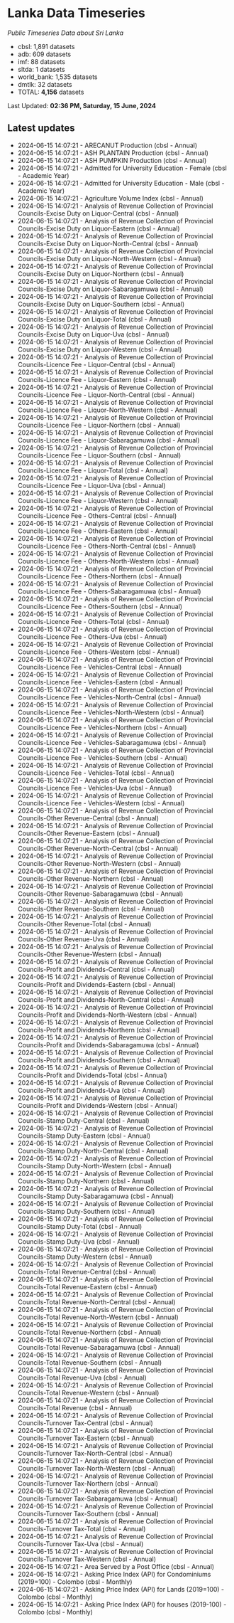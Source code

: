 # Lanka Data Timeseries
*Public Timeseries Data about Sri Lanka*

* cbsl: 1,891 datasets
* adb: 609 datasets
* imf: 88 datasets
* sltda: 1 datasets
* world_bank: 1,535 datasets
* dmtlk: 32 datasets
* TOTAL: **4,156** datasets

Last Updated: **02:36 PM, Saturday, 15 June, 2024**

## Latest updates

* 2024-06-15 14:07:21 - ARECANUT Production (cbsl - Annual)
* 2024-06-15 14:07:21 - ASH PLANTAIN Production (cbsl - Annual)
* 2024-06-15 14:07:21 - ASH PUMPKIN Production (cbsl - Annual)
* 2024-06-15 14:07:21 - Admitted for University Education - Female (cbsl - Academic Year)
* 2024-06-15 14:07:21 - Admitted for University Education - Male (cbsl - Academic Year)
* 2024-06-15 14:07:21 - Agriculture Volume Index (cbsl - Annual)
* 2024-06-15 14:07:21 - Analysis of Revenue Collection of Provincial Councils-Excise Duty on Liquor-Central (cbsl - Annual)
* 2024-06-15 14:07:21 - Analysis of Revenue Collection of Provincial Councils-Excise Duty on Liquor-Eastern (cbsl - Annual)
* 2024-06-15 14:07:21 - Analysis of Revenue Collection of Provincial Councils-Excise Duty on Liquor-North-Central (cbsl - Annual)
* 2024-06-15 14:07:21 - Analysis of Revenue Collection of Provincial Councils-Excise Duty on Liquor-North-Western (cbsl - Annual)
* 2024-06-15 14:07:21 - Analysis of Revenue Collection of Provincial Councils-Excise Duty on Liquor-Northern (cbsl - Annual)
* 2024-06-15 14:07:21 - Analysis of Revenue Collection of Provincial Councils-Excise Duty on Liquor-Sabaragamuwa (cbsl - Annual)
* 2024-06-15 14:07:21 - Analysis of Revenue Collection of Provincial Councils-Excise Duty on Liquor-Southern (cbsl - Annual)
* 2024-06-15 14:07:21 - Analysis of Revenue Collection of Provincial Councils-Excise Duty on Liquor-Total (cbsl - Annual)
* 2024-06-15 14:07:21 - Analysis of Revenue Collection of Provincial Councils-Excise Duty on Liquor-Uva (cbsl - Annual)
* 2024-06-15 14:07:21 - Analysis of Revenue Collection of Provincial Councils-Excise Duty on Liquor-Western (cbsl - Annual)
* 2024-06-15 14:07:21 - Analysis of Revenue Collection of Provincial Councils-Licence Fee - Liquor-Central (cbsl - Annual)
* 2024-06-15 14:07:21 - Analysis of Revenue Collection of Provincial Councils-Licence Fee - Liquor-Eastern (cbsl - Annual)
* 2024-06-15 14:07:21 - Analysis of Revenue Collection of Provincial Councils-Licence Fee - Liquor-North-Central (cbsl - Annual)
* 2024-06-15 14:07:21 - Analysis of Revenue Collection of Provincial Councils-Licence Fee - Liquor-North-Western (cbsl - Annual)
* 2024-06-15 14:07:21 - Analysis of Revenue Collection of Provincial Councils-Licence Fee - Liquor-Northern (cbsl - Annual)
* 2024-06-15 14:07:21 - Analysis of Revenue Collection of Provincial Councils-Licence Fee - Liquor-Sabaragamuwa (cbsl - Annual)
* 2024-06-15 14:07:21 - Analysis of Revenue Collection of Provincial Councils-Licence Fee - Liquor-Southern (cbsl - Annual)
* 2024-06-15 14:07:21 - Analysis of Revenue Collection of Provincial Councils-Licence Fee - Liquor-Total (cbsl - Annual)
* 2024-06-15 14:07:21 - Analysis of Revenue Collection of Provincial Councils-Licence Fee - Liquor-Uva (cbsl - Annual)
* 2024-06-15 14:07:21 - Analysis of Revenue Collection of Provincial Councils-Licence Fee - Liquor-Western (cbsl - Annual)
* 2024-06-15 14:07:21 - Analysis of Revenue Collection of Provincial Councils-Licence Fee - Others-Central (cbsl - Annual)
* 2024-06-15 14:07:21 - Analysis of Revenue Collection of Provincial Councils-Licence Fee - Others-Eastern (cbsl - Annual)
* 2024-06-15 14:07:21 - Analysis of Revenue Collection of Provincial Councils-Licence Fee - Others-North-Central (cbsl - Annual)
* 2024-06-15 14:07:21 - Analysis of Revenue Collection of Provincial Councils-Licence Fee - Others-North-Western (cbsl - Annual)
* 2024-06-15 14:07:21 - Analysis of Revenue Collection of Provincial Councils-Licence Fee - Others-Northern (cbsl - Annual)
* 2024-06-15 14:07:21 - Analysis of Revenue Collection of Provincial Councils-Licence Fee - Others-Sabaragamuwa (cbsl - Annual)
* 2024-06-15 14:07:21 - Analysis of Revenue Collection of Provincial Councils-Licence Fee - Others-Southern (cbsl - Annual)
* 2024-06-15 14:07:21 - Analysis of Revenue Collection of Provincial Councils-Licence Fee - Others-Total (cbsl - Annual)
* 2024-06-15 14:07:21 - Analysis of Revenue Collection of Provincial Councils-Licence Fee - Others-Uva (cbsl - Annual)
* 2024-06-15 14:07:21 - Analysis of Revenue Collection of Provincial Councils-Licence Fee - Others-Western (cbsl - Annual)
* 2024-06-15 14:07:21 - Analysis of Revenue Collection of Provincial Councils-Licence Fee - Vehicles-Central (cbsl - Annual)
* 2024-06-15 14:07:21 - Analysis of Revenue Collection of Provincial Councils-Licence Fee - Vehicles-Eastern (cbsl - Annual)
* 2024-06-15 14:07:21 - Analysis of Revenue Collection of Provincial Councils-Licence Fee - Vehicles-North-Central (cbsl - Annual)
* 2024-06-15 14:07:21 - Analysis of Revenue Collection of Provincial Councils-Licence Fee - Vehicles-North-Western (cbsl - Annual)
* 2024-06-15 14:07:21 - Analysis of Revenue Collection of Provincial Councils-Licence Fee - Vehicles-Northern (cbsl - Annual)
* 2024-06-15 14:07:21 - Analysis of Revenue Collection of Provincial Councils-Licence Fee - Vehicles-Sabaragamuwa (cbsl - Annual)
* 2024-06-15 14:07:21 - Analysis of Revenue Collection of Provincial Councils-Licence Fee - Vehicles-Southern (cbsl - Annual)
* 2024-06-15 14:07:21 - Analysis of Revenue Collection of Provincial Councils-Licence Fee - Vehicles-Total (cbsl - Annual)
* 2024-06-15 14:07:21 - Analysis of Revenue Collection of Provincial Councils-Licence Fee - Vehicles-Uva (cbsl - Annual)
* 2024-06-15 14:07:21 - Analysis of Revenue Collection of Provincial Councils-Licence Fee - Vehicles-Western (cbsl - Annual)
* 2024-06-15 14:07:21 - Analysis of Revenue Collection of Provincial Councils-Other Revenue-Central (cbsl - Annual)
* 2024-06-15 14:07:21 - Analysis of Revenue Collection of Provincial Councils-Other Revenue-Eastern (cbsl - Annual)
* 2024-06-15 14:07:21 - Analysis of Revenue Collection of Provincial Councils-Other Revenue-North-Central (cbsl - Annual)
* 2024-06-15 14:07:21 - Analysis of Revenue Collection of Provincial Councils-Other Revenue-North-Western (cbsl - Annual)
* 2024-06-15 14:07:21 - Analysis of Revenue Collection of Provincial Councils-Other Revenue-Northern (cbsl - Annual)
* 2024-06-15 14:07:21 - Analysis of Revenue Collection of Provincial Councils-Other Revenue-Sabaragamuwa (cbsl - Annual)
* 2024-06-15 14:07:21 - Analysis of Revenue Collection of Provincial Councils-Other Revenue-Southern (cbsl - Annual)
* 2024-06-15 14:07:21 - Analysis of Revenue Collection of Provincial Councils-Other Revenue-Total (cbsl - Annual)
* 2024-06-15 14:07:21 - Analysis of Revenue Collection of Provincial Councils-Other Revenue-Uva (cbsl - Annual)
* 2024-06-15 14:07:21 - Analysis of Revenue Collection of Provincial Councils-Other Revenue-Western (cbsl - Annual)
* 2024-06-15 14:07:21 - Analysis of Revenue Collection of Provincial Councils-Profit and Dividends-Central (cbsl - Annual)
* 2024-06-15 14:07:21 - Analysis of Revenue Collection of Provincial Councils-Profit and Dividends-Eastern (cbsl - Annual)
* 2024-06-15 14:07:21 - Analysis of Revenue Collection of Provincial Councils-Profit and Dividends-North-Central (cbsl - Annual)
* 2024-06-15 14:07:21 - Analysis of Revenue Collection of Provincial Councils-Profit and Dividends-North-Western (cbsl - Annual)
* 2024-06-15 14:07:21 - Analysis of Revenue Collection of Provincial Councils-Profit and Dividends-Northern (cbsl - Annual)
* 2024-06-15 14:07:21 - Analysis of Revenue Collection of Provincial Councils-Profit and Dividends-Sabaragamuwa (cbsl - Annual)
* 2024-06-15 14:07:21 - Analysis of Revenue Collection of Provincial Councils-Profit and Dividends-Southern (cbsl - Annual)
* 2024-06-15 14:07:21 - Analysis of Revenue Collection of Provincial Councils-Profit and Dividends-Total (cbsl - Annual)
* 2024-06-15 14:07:21 - Analysis of Revenue Collection of Provincial Councils-Profit and Dividends-Uva (cbsl - Annual)
* 2024-06-15 14:07:21 - Analysis of Revenue Collection of Provincial Councils-Profit and Dividends-Western (cbsl - Annual)
* 2024-06-15 14:07:21 - Analysis of Revenue Collection of Provincial Councils-Stamp Duty-Central (cbsl - Annual)
* 2024-06-15 14:07:21 - Analysis of Revenue Collection of Provincial Councils-Stamp Duty-Eastern (cbsl - Annual)
* 2024-06-15 14:07:21 - Analysis of Revenue Collection of Provincial Councils-Stamp Duty-North-Central (cbsl - Annual)
* 2024-06-15 14:07:21 - Analysis of Revenue Collection of Provincial Councils-Stamp Duty-North-Western (cbsl - Annual)
* 2024-06-15 14:07:21 - Analysis of Revenue Collection of Provincial Councils-Stamp Duty-Northern (cbsl - Annual)
* 2024-06-15 14:07:21 - Analysis of Revenue Collection of Provincial Councils-Stamp Duty-Sabaragamuwa (cbsl - Annual)
* 2024-06-15 14:07:21 - Analysis of Revenue Collection of Provincial Councils-Stamp Duty-Southern (cbsl - Annual)
* 2024-06-15 14:07:21 - Analysis of Revenue Collection of Provincial Councils-Stamp Duty-Total (cbsl - Annual)
* 2024-06-15 14:07:21 - Analysis of Revenue Collection of Provincial Councils-Stamp Duty-Uva (cbsl - Annual)
* 2024-06-15 14:07:21 - Analysis of Revenue Collection of Provincial Councils-Stamp Duty-Western (cbsl - Annual)
* 2024-06-15 14:07:21 - Analysis of Revenue Collection of Provincial Councils-Total Revenue-Central (cbsl - Annual)
* 2024-06-15 14:07:21 - Analysis of Revenue Collection of Provincial Councils-Total Revenue-Eastern (cbsl - Annual)
* 2024-06-15 14:07:21 - Analysis of Revenue Collection of Provincial Councils-Total Revenue-North-Central (cbsl - Annual)
* 2024-06-15 14:07:21 - Analysis of Revenue Collection of Provincial Councils-Total Revenue-North-Western (cbsl - Annual)
* 2024-06-15 14:07:21 - Analysis of Revenue Collection of Provincial Councils-Total Revenue-Northern (cbsl - Annual)
* 2024-06-15 14:07:21 - Analysis of Revenue Collection of Provincial Councils-Total Revenue-Sabaragamuwa (cbsl - Annual)
* 2024-06-15 14:07:21 - Analysis of Revenue Collection of Provincial Councils-Total Revenue-Southern (cbsl - Annual)
* 2024-06-15 14:07:21 - Analysis of Revenue Collection of Provincial Councils-Total Revenue-Uva (cbsl - Annual)
* 2024-06-15 14:07:21 - Analysis of Revenue Collection of Provincial Councils-Total Revenue-Western (cbsl - Annual)
* 2024-06-15 14:07:21 - Analysis of Revenue Collection of Provincial Councils-Total Revenue (cbsl - Annual)
* 2024-06-15 14:07:21 - Analysis of Revenue Collection of Provincial Councils-Turnover Tax-Central (cbsl - Annual)
* 2024-06-15 14:07:21 - Analysis of Revenue Collection of Provincial Councils-Turnover Tax-Eastern (cbsl - Annual)
* 2024-06-15 14:07:21 - Analysis of Revenue Collection of Provincial Councils-Turnover Tax-North-Central (cbsl - Annual)
* 2024-06-15 14:07:21 - Analysis of Revenue Collection of Provincial Councils-Turnover Tax-North-Western (cbsl - Annual)
* 2024-06-15 14:07:21 - Analysis of Revenue Collection of Provincial Councils-Turnover Tax-Northern (cbsl - Annual)
* 2024-06-15 14:07:21 - Analysis of Revenue Collection of Provincial Councils-Turnover Tax-Sabaragamuwa (cbsl - Annual)
* 2024-06-15 14:07:21 - Analysis of Revenue Collection of Provincial Councils-Turnover Tax-Southern (cbsl - Annual)
* 2024-06-15 14:07:21 - Analysis of Revenue Collection of Provincial Councils-Turnover Tax-Total (cbsl - Annual)
* 2024-06-15 14:07:21 - Analysis of Revenue Collection of Provincial Councils-Turnover Tax-Uva (cbsl - Annual)
* 2024-06-15 14:07:21 - Analysis of Revenue Collection of Provincial Councils-Turnover Tax-Western (cbsl - Annual)
* 2024-06-15 14:07:21 - Area Served by a Post Office (cbsl - Annual)
* 2024-06-15 14:07:21 - Asking Price Index (API) for Condominiums (2019=100) - Colombo (cbsl - Monthly)
* 2024-06-15 14:07:21 - Asking Price Index (API) for Lands (2019=100) - Colombo (cbsl - Monthly)
* 2024-06-15 14:07:21 - Asking Price Index (API) for houses (2019-100) - Colombo (cbsl - Monthly)